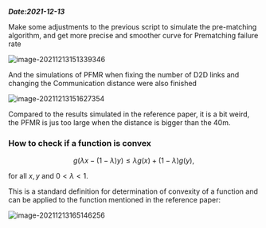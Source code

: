 ***Date:2021-12-13***

Make some adjustments to the previous script to simulate the pre-matching  algorithm, and  get more precise and smoother curve for Prematching failure rate

![image-20211213151339346](C:\Users\elc20yl\AppData\Roaming\Typora\typora-user-images\image-20211213151339346.png)

And the simulations of PFMR when fixing the number of D2D links and changing the Communication distance were also finished

![image-20211213151627354](C:\Users\elc20yl\AppData\Roaming\Typora\typora-user-images\image-20211213151627354.png)

Compared to the results simulated in the reference paper, it is a bit weird, the PFMR is jus too large when the distance is bigger than the 40m.





### How to check if a function is convex

$$
g(\lambda x-(1-\lambda)y)\le \lambda g(x)+(1-\lambda)g(y),
$$

for all $x,y$ and $0<\lambda<1$.

This is a standard definition for determination of convexity of a function and can be applied to the function mentioned in the reference paper:

![image-20211213165146256](C:\Users\elc20yl\AppData\Roaming\Typora\typora-user-images\image-20211213165146256.png)